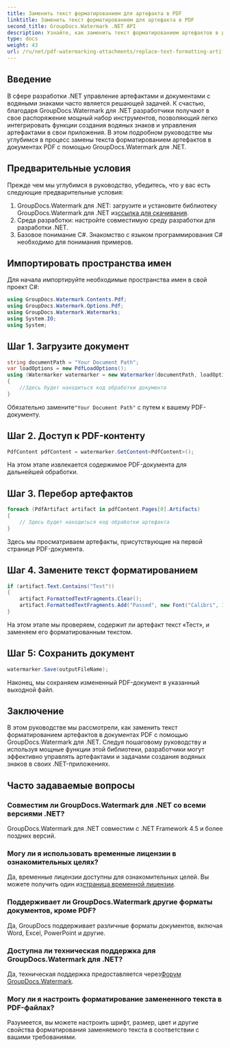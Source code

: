```yaml
---
title: Заменить текст форматированием для артефакта в PDF
linktitle: Заменить текст форматированием для артефакта в PDF
second_title: GroupDocs.Watermark .NET API
description: Узнайте, как заменить текст форматированием артефактов в документах PDF с помощью GroupDocs.Watermark для .NET. Улучшите управление документами без особых усилий.
type: docs
weight: 43
url: /ru/net/pdf-watermarking-attachments/replace-text-formatting-artifact-pdf/
---
```

## Введение
В сфере разработки .NET управление артефактами и документами с водяными знаками часто является решающей задачей. К счастью, благодаря GroupDocs.Watermark для .NET разработчики получают в свое распоряжение мощный набор инструментов, позволяющий легко интегрировать функции создания водяных знаков и управления артефактами в свои приложения. В этом подробном руководстве мы углубимся в процесс замены текста форматированием артефактов в документах PDF с помощью GroupDocs.Watermark для .NET.
## Предварительные условия
Прежде чем мы углубимся в руководство, убедитесь, что у вас есть следующие предварительные условия:
1.  GroupDocs.Watermark для .NET: загрузите и установите библиотеку GroupDocs.Watermark для .NET из[ссылка для скачивания](https://releases.groupdocs.com/Watermark/net/).
2. Среда разработки: настройте совместимую среду разработки для разработки .NET.
3. Базовое понимание C#. Знакомство с языком программирования C# необходимо для понимания примеров.

## Импортировать пространства имен
Для начала импортируйте необходимые пространства имен в свой проект C#:
```csharp
using GroupDocs.Watermark.Contents.Pdf;
using GroupDocs.Watermark.Options.Pdf;
using GroupDocs.Watermark.Watermarks;
using System.IO;
using System;
```
## Шаг 1. Загрузите документ
```csharp
string documentPath = "Your Document Path";
var loadOptions = new PdfLoadOptions();
using (Watermarker watermarker = new Watermarker(documentPath, loadOptions))
{
    //Здесь будет находиться код обработки документа
}
```
 Обязательно замените`"Your Document Path"` с путем к вашему PDF-документу.
## Шаг 2. Доступ к PDF-контенту
```csharp
PdfContent pdfContent = watermarker.GetContent<PdfContent>();
```
На этом этапе извлекается содержимое PDF-документа для дальнейшей обработки.
## Шаг 3. Перебор артефактов
```csharp
foreach (PdfArtifact artifact in pdfContent.Pages[0].Artifacts)
{
    // Здесь будет находиться код обработки артефакта
}
```
Здесь мы просматриваем артефакты, присутствующие на первой странице PDF-документа.
## Шаг 4. Замените текст форматированием
```csharp
if (artifact.Text.Contains("Test"))
{
    artifact.FormattedTextFragments.Clear();
    artifact.FormattedTextFragments.Add("Passed", new Font("Calibri", 19, FontStyle.Bold), Color.Red, Color.Aqua);
}
```
На этом этапе мы проверяем, содержит ли артефакт текст «Тест», и заменяем его форматированным текстом.
## Шаг 5: Сохранить документ
```csharp
watermarker.Save(outputFileName);
```
Наконец, мы сохраняем измененный PDF-документ в указанный выходной файл.

## Заключение
В этом руководстве мы рассмотрели, как заменить текст форматированием артефактов в документах PDF с помощью GroupDocs.Watermark для .NET. Следуя пошаговому руководству и используя мощные функции этой библиотеки, разработчики могут эффективно управлять артефактами и задачами создания водяных знаков в своих .NET-приложениях.
## Часто задаваемые вопросы
### Совместим ли GroupDocs.Watermark для .NET со всеми версиями .NET?
GroupDocs.Watermark для .NET совместим с .NET Framework 4.5 и более поздних версий.
### Могу ли я использовать временные лицензии в ознакомительных целях?
 Да, временные лицензии доступны для ознакомительных целей. Вы можете получить один из[страница временной лицензии](https://purchase.groupdocs.com/temporary-license/).
### Поддерживает ли GroupDocs.Watermark другие форматы документов, кроме PDF?
Да, GroupDocs поддерживает различные форматы документов, включая Word, Excel, PowerPoint и другие.
### Доступна ли техническая поддержка для GroupDocs.Watermark для .NET?
 Да, техническая поддержка предоставляется через[Форум GroupDocs.Watermark](https://forum.groupdocs.com/c/watermark/19).
### Могу ли я настроить форматирование замененного текста в PDF-файлах?
Разумеется, вы можете настроить шрифт, размер, цвет и другие свойства форматирования заменяемого текста в соответствии с вашими требованиями.